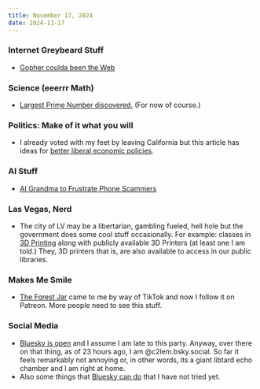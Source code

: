 ```yaml
---
title: November 17, 2024
date: 2024-11-17
---
```

### Internet Greybeard Stuff

-   [Gopher coulda been the Web](https://www.abortretry.fail/p/the-internet-gopher-from-minnesota)

### Science (eeerrr Math)

-   [Largest Prime Number discovered.](https://phys.org/news/2024-11-million-digit-prime-biggest-mathematicians.html) (For now of course.)

### Politics: Make of it what you will

-   I already voted with my feet by leaving California but this article has ideas for [better liberal economic policies](https://zachariahschwab.com/essays/sewer-liberalism).

### AI Stuff

-   [AI Grandma to Frustrate Phone Scammers](https://gizmodo.com/telecom-builds-ai-grandmother-bot-to-talk-to-phone-scammers-and-waste-their-time-2000524579)

### Las Vegas, Nerd

-   The city of LV may be a libertarian, gambling fueled, hell hole but the government does some cool stuff occasionally. For example: classes in [3D Printing](https://innovate.vegas/3d-Maker-Center) along with publicly available 3D Printers (at least one I am told.) They, 3D printers that is, are also available to access in our public libraries.

### Makes Me Smile

-   [The Forest Jar](https://youtu.be/DfYlimHqzPU?si=kvjD7glH3_VSlNUG) came to me by way of TikTok and now I follow it on Patreon. More people need to see this stuff.

### Social Media

-   [Bluesky is open](https://bsky.app/) and I assume I am late to this party. Anyway, over there on that thing, as of 23 hours ago, I am @c2lem.bsky.social. So far it feels remarkably not annoying or, in other words, its a giant libtard echo chamber and I am right at home.
-   Also some things that [Bluesky can do](https://www.theverge.com/24295933/bluesky-social-network-custom-how-to) that I have not tried yet.
